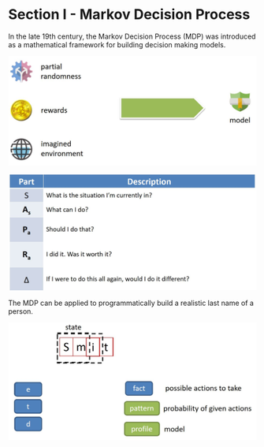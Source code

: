 # Section I - Markov Decision Process

In the late 19th century, the Markov Decision Process \(MDP\) was introduced as a mathematical framework for building decision making models.

![](../.gitbook/assets/tdg-02.jpg)

![](../.gitbook/assets/tdg-03.jpg)

The MDP can be applied to programmatically build a realistic last name of a person.

![](../.gitbook/assets/tdg-04.jpg)

